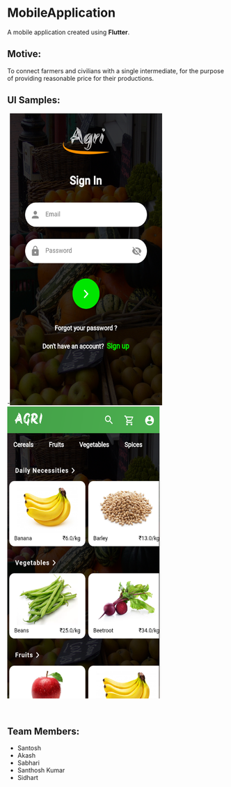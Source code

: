 <html>

<head>

</head>

<body>
<h1>MobileApplication</h1>
A mobile application created using <b>Flutter</b>.

<h2>Motive:</h2>

To connect farmers and civilians with a single intermediate, for the purpose of providing reasonable price for their productions.


<h2>UI Samples:</h2>

 -<img height=670 width=350 alt="signin screen" src="/Ui samples/2. Sign in.png"/> 
  &nbsp;
  <img height=670 width=350 alt="home screen" src="/Ui samples/3. Home Screen.png"/>
 

<br>

<h2>Team Members:</h2> 

<ul>
	<li>Santosh</li>
	<li>Akash</li>
	<li>Sabhari</li>
	<li>Santhosh Kumar</li>
	<li>Sidhart</li>
</ul>	


</body>
</html>
